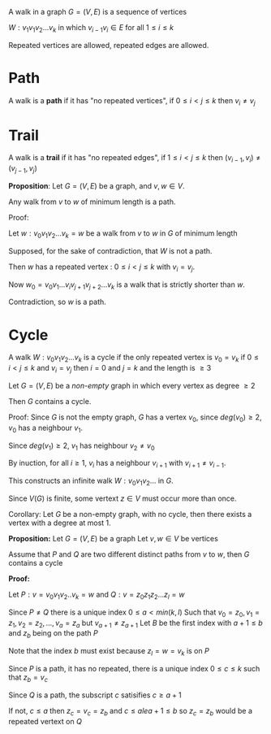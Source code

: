 
A walk in a graph $G = (V,E)$ is a sequence of vertices

$W : v_1v_1v_2...v_k$
in which $v_{i-1}v_i \in E$ for all $1 \le i \le k$

Repeated vertices are allowed, repeated edges are allowed.

# Path

A walk is a **path** if it has "no repeated vertices",
if $0 \le i < j \le k$ then $v_i \neq v_j$

# Trail

A walk is a **trail** if it has "no repeated edges",
if $1 \le i < j \le k$ then $(v_{i-1}, v_i) \neq (v_{j-1}, v_{j})$

**Proposition**: Let $G = (V,E)$ be a graph, and $v,w \in V$.

Any walk from $v$ to $w$ of minimum length is a path.

Proof: 

Let $w: v_0 v_1 v_2...v_k = w$ be a walk from $v$ to $w$ in $G$ of minimum length

Supposed, for the sake of contradiction, that $W$ is not a path.

Then $w$ has a repeated vertex : $0 \le i < j \le k$ with $v_i = v_j$.

Now $w_0 = v_0 v_1...v_i v_{j+1} v_{j+2}...v_k$ is a walk that is strictly shorter than $w$.

Contradiction, so $w$ is a path.

# Cycle

A walk $W : v_0v_1v_2...v_k$ is a cycle if the only repeated vertex is $v_0 = v_k$
if $0 \le i < j \le k$ and $v_i = v_j$ then $i=0$ and $j=k$
and the length is $\ge 3$

Let $G = (V,E)$ be a *non-empty* graph in which every vertex as degree $\ge2$

Then $G$ contains a cycle.

Proof:
Since $G$ is not the empty graph, $G$ has a vertex $v_0$, since $deg(v_0) \ge 2$, $v_0$ has a neighbour $v_1$.

Since $deg(v_1) \ge 2$, $v_1$ has neighbour $v_2 \neq v_0$

By inuction, for all $i \ge 1$, $v_i$ has a neighbour $v_{i+1}$ with $v_{i+1} \neq v_{i-1}$.

This constructs an infinite walk $W: v_0 v_1 v_2...$ in $G$.

Since $V(G)$ is finite, some vertext $z \in V$ must occur more than once.

Corollary:
Let $G$ be a non-empty graph, with no cycle, then there exists a vertex with a degree at most 1.

**Proposition:** Let $G=(V,E)$ be a graph
Let $v,w \in V$ be vertices

Assume that $P$ and $Q$ are two different distinct paths from $v$ to $w$, then $G$ contains a cycle

**Proof:**

Let $P : v = v_0v_1v_2..v_k=w$
and $Q: v = z_0z_1z_2...z_l = w$

Since $P \neq Q$ there is a unique index $0 \le a < min(k,l)$
Such that $v_0 = z_0, v_1 = z_1, v_2 = z_2, ..., v_a = z_a$ but $v_{a+1} \neq z_{a+1}$
Let $B$ be the first index with $a+1 \le b$ and $z_b$ being on the path $P$

Note that the index $b$ must exist because $z_l = w = v_k$ is on $P$

Since $P$ is a path, it has no repeated, there is a unique index $0 \le c \le k$ such that $z_b = v_c$

Since $Q$ is a path, the subscript $c$ satisifies $c \ge a+1$

If not, $c \le a$ then $z_c = v_c = z_b$ and $c \le a le a + 1 \le b$ so $z_c = z_b$ would be a repeated vertext on $Q$
